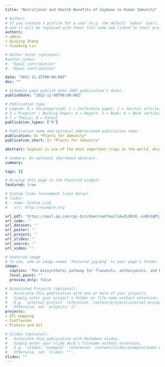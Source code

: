 ```yaml
---
title: "Nutritional and Health Benefits of Soybean to Human Immunity"

# Authors
# If you created a profile for a user (e.g. the default `admin` user), write the username (folder name) here 
# and it will be replaced with their full name and linked to their profile.
authors:
- admin
- Qiuying Zhang
- Xiaobing Liu

# Author notes (optional)
#author_notes:
#- "Equal contribution"
#- "Equal contribution"

date: "2021-11-15T00:00:00Z"
doi: ""

# Schedule page publish date (NOT publication's date).
publishDate: "2022-12-08T00:00:00Z"

# Publication type.
# Legend: 0 = Uncategorized; 1 = Conference paper; 2 = Journal article;
# 3 = Preprint / Working Paper; 4 = Report; 5 = Book; 6 = Book section;
# 7 = Thesis; 8 = Patent
publication_types: ["6"]

# Publication name and optional abbreviated publication name.
publication: In *Plants for Immunity*
publication_short: In *Plants for Immunity*

abstract: Soybean is one of the most important crops in the world, which is not only adapted to cultivate under various environmental conditions, but also abundant in crucial nutritional ingredients for human, such as soy protein, soy isoflavone and several bioactive components. Soy protein might be the most important nutritional component in soybean, because it provides all amino acids and several bioactive peptides for human health, which could lower cholesterol levels and may resist virus infection. Soy isoflavone usually refers as phytoestrogen, which has the functions of resisting breast cancer and relieving menopause syndrome. Soybean oil could reduce the plasma cholesterol, while saponins exhibits the bioactivity of resisting HIV and preventing osteoporosis. As for phytosterol, it has the functions of decreasing blood cholesterol levels and reducing the intestinal absorption of dietary and endogenous cholesterol. Soybean and its derived products have great potential in enhancing human immunity. In a word, soybean, a tiny seed from China, is both of highly nutritional and medical value for human health and immunity, and therefore could protect billions of people in the world.

# Summary. An optional shortened abstract.
summary: 

tags: []

# Display this page in the Featured widget?
featured: true

# Custom links (uncomment lines below)
# links:
# - name: Custom Link
#   url: http://example.org

url_pdf: 'https://mail.qq.com/cgi-bin/download?mailid=ZL0018_~snNldqMlZUuCEwATVTPMc2&filename=Soybean++for+Immunity.pdf&sid=dkXfTANLMjI9B0Mh'
url_code: ''
url_dataset: ''
url_poster: ''
url_project: ''
url_slides: ''
url_source: ''
url_video: ''

# Featured image
# To use, add an image named `featured.jpg/png` to your page's folder. 
image:
  caption: 'The biosynthetic pathway for flavanols, anthocyanins, and PAs in Arabidopsis.'
  focal_point: ""
  preview_only: false

# Associated Projects (optional).
#   Associate this publication with one or more of your projects.
#   Simply enter your project's folder or file name without extension.
#   E.g. `internal-project` references `content/project/internal-project/index.md`.
#   Otherwise, set `projects: []`.
projects:
- QTL mapping
- Isoflavone
- Protein and Oil

# Slides (optional).
#   Associate this publication with Markdown slides.
#   Simply enter your slide deck's filename without extension.
#   E.g. `slides: "example"` references `content/slides/example/index.md`.
#   Otherwise, set `slides: ""`.
slides: ""
---
```

